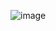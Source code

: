 ![image](https://user-images.githubusercontent.com/74274788/176998903-44b5edd5-c164-4fbe-b7a7-846bc8d35742.png)

<!---
matheusdutraa/matheusdutraa is a ✨ special ✨ repository because its `README.md` (this file) appears on your GitHub profile.
You can click the Preview link to take a look at your changes.
--->
